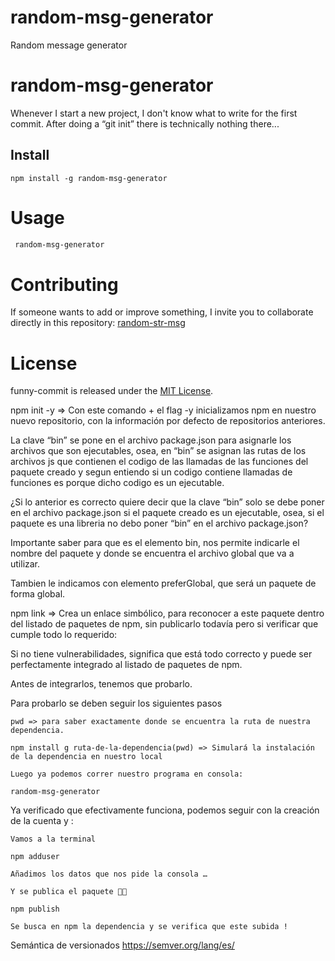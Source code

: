 # random-msg-generator
Random message generator

# random-msg-generator

Whenever I start a new project, I don't know what to write for the first commit. After doing a “git init” there is technically nothing there...

## Install

```npm
npm install -g random-msg-generator
```

# Usage

```bash
 random-msg-generator
```

# Contributing

If someone wants to add or improve something, I invite you to collaborate directly in this repository: [random-str-msg](https://github.com/gndx/random-str-msg)

# License

funny-commit is released under the [MIT License](https://opensource.org/licenses/MIT).


npm init -y => Con este comando + el flag -y inicializamos npm en nuestro nuevo repositorio, con la información por defecto de repositorios anteriores.

La clave “bin” se pone en el archivo package.json para asignarle los archivos que son ejecutables, osea, en “bin” se asignan las rutas de los archivos js que contienen el codigo de las llamadas de las funciones del paquete creado y segun entiendo si un codigo contiene llamadas de funciones es porque dicho codigo es un ejecutable.

¿Si lo anterior es correcto quiere decir que la clave “bin” solo se debe poner en el archivo package.json si el paquete creado es un ejecutable, osea, si el paquete es una libreria no debo poner “bin” en el archivo package.json?

Importante saber para que es el elemento bin, nos permite indicarle el nombre del paquete y donde se encuentra el archivo global que va a utilizar.

Tambien le indicamos con elemento preferGlobal, que será un paquete de forma global.

npm link => Crea un enlace simbólico, para reconocer a este paquete dentro del listado de paquetes de npm, sin publicarlo todavía pero si verificar que cumple todo lo requerido:

Si no tiene vulnerabilidades, significa que está todo correcto y puede ser perfectamente integrado al listado de paquetes de npm.

Antes de integrarlos, tenemos que probarlo.

Para probarlo se deben seguir los siguientes pasos

    pwd => para saber exactamente donde se encuentra la ruta de nuestra dependencia.

    npm install g ruta-de-la-dependencia(pwd) => Simulará la instalación de la dependencia en nuestro local

    Luego ya podemos correr nuestro programa en consola:

    random-msg-generator

Ya verificado que efectivamente funciona, podemos seguir con la creación de la cuenta y :

    Vamos a la terminal

    npm adduser

    Añadimos los datos que nos pide la consola …

    Y se publica el paquete 🙌🏻

    npm publish

    Se busca en npm la dependencia y se verifica que este subida !

Semántica de versionados
    https://semver.org/lang/es/

